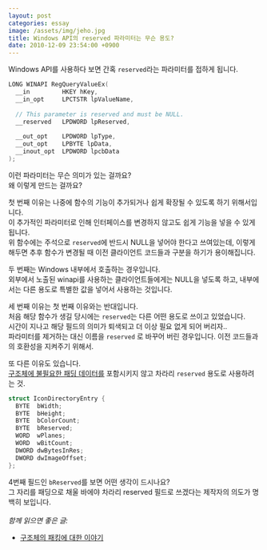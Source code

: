 ```yaml
---
layout: post
categories: essay
image: /assets/img/jeho.jpg
title: Windows API의 reserved 파라미터는 무슨 용도?
date: 2010-12-09 23:54:00 +0900
---
```


Windows API를 사용하다 보면 간혹 `reserved`라는 파라미터를 접하게 됩니다.
```c++
LONG WINAPI RegQueryValueEx(
  __in         HKEY hKey,
  __in_opt     LPCTSTR lpValueName,
  
  // This parameter is reserved and must be NULL.
  __reserved   LPDWORD lpReserved,
  
  __out_opt    LPDWORD lpType,
  __out_opt    LPBYTE lpData,
  __inout_opt  LPDWORD lpcbData
);
```

이런 파라미터는 무슨 의미가 있는 걸까요?  
왜 이렇게 만드는 걸까요?

첫 번째 이유는 나중에 함수의 기능이 추가되거나 쉽게 확장될 수 있도록 하기 위해서입니다.  
이 추가적인 파라미터로 인해 인터페이스를 변경하지 않고도 쉽게 기능을 넣을 수 있게 됩니다.  
위 함수에는 주석으로 `reserved`에 반드시 NULL을 넣어야 한다고 쓰여있는데, 이렇게 해두면 추후 함수가 변경될 때 이전 클라이언트 코드들과 구분을 하기가 용이해집니다.

두 번째는 Windows 내부에서 호출하는 경우입니다.  
외부에서 노출된 winapi를 사용하는 클라이언트들에게는 NULL을 넣도록 하고, 내부에서는 다른 용도로 특별한 값을 넣어서 사용하는 것입니다.

세 번째 이유는 첫 번째 이유와는 반대입니다.  
처음 해당 함수가 생길 당시에는 `reserved`는 다른 어떤 용도로 쓰이고 있었습니다.  
시간이 지나고 해당 필드의 의미가 퇴색되고 더 이상 필요 없게 되어 버리자..  
파라미터를 제거하는 대신 이름을 `reserved` 로 바꾸어 버린 경우입니다. 이전 코드들과의 호환성을 지켜주기 위해서.

또 다른 이유도 있습니다.  
[구조체에 불필요한 패딩 데이터를](/essay/2011/12/19/구조체의-패킹에-대한-이야기.html) 포함시키지 않고 차라리 `reserved` 용도로 사용하려는 것.

```c++
struct IconDirectoryEntry {
  BYTE  bWidth;
  BYTE  bHeight;
  BYTE  bColorCount;
  BYTE  bReserved;
  WORD  wPlanes;
  WORD  wBitCount;
  DWORD dwBytesInRes;
  DWORD dwImageOffset;
};
```

4번째 필드인 `bReserved`를 보면 어떤 생각이 드시나요?  
그 자리를 패딩으로 채울 바에야 차라리 reserved 필드로 쓰겠다는 제작자의 의도가 명백히 보입니다.
<br>
<br>
*함께 읽으면 좋은 글:*
* [구조체의 패킹에 대한 이야기](/essay/2011/12/19/구조체의-패킹에-대한-이야기.html)